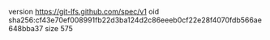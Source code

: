 version https://git-lfs.github.com/spec/v1
oid sha256:cf43e70ef008991fb22d3ba124d2c86eeeb0cf22e28f4070fdb566ae648bba37
size 575
